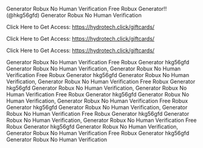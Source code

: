 Generator Robux No Human Verification Free Robux Generator!! (@hkg56gfd) Generator Robux No Human Verification

Click Here to Get Access: https://hydrotech.click/giftcards/

Click Here to Get Access: https://hydrotech.click/giftcards/

Click Here to Get Access: https://hydrotech.click/giftcards/

Generator Robux No Human Verification Free Robux Generator hkg56gfd Generator Robux No Human Verification, Generator Robux No Human Verification Free Robux Generator hkg56gfd Generator Robux No Human Verification, Generator Robux No Human Verification Free Robux Generator hkg56gfd Generator Robux No Human Verification, Generator Robux No Human Verification Free Robux Generator hkg56gfd Generator Robux No Human Verification, Generator Robux No Human Verification Free Robux Generator hkg56gfd Generator Robux No Human Verification, Generator Robux No Human Verification Free Robux Generator hkg56gfd Generator Robux No Human Verification, Generator Robux No Human Verification Free Robux Generator hkg56gfd Generator Robux No Human Verification, Generator Robux No Human Verification Free Robux Generator hkg56gfd Generator Robux No Human Verification
